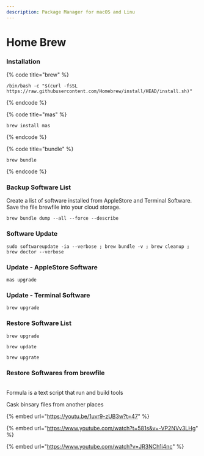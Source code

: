 ```yaml
---
description: Package Manager for macOS and Linu
---
```


# Home Brew



### Installation

{% code title="brew" %}
```
/bin/bash -c "$(curl -fsSL https://raw.githubusercontent.com/Homebrew/install/HEAD/install.sh)"
```
{% endcode %}

{% code title="mas" %}
```
brew install mas
```
{% endcode %}

{% code title="bundle" %}
```
brew bundle
```
{% endcode %}

### Backup Software List

Create a list of software installed from AppleStore and Terminal Software. Save the file brewfile into your cloud storage.&#x20;

```
brew bundle dump --all --force --describe
```



###

### Software Update

```
sudo softwareupdate -ia --verbose ; brew bundle -v ; brew cleanup ; brew doctor --verbose
```

### Update - AppleStore Software

```
mas upgrade
```

### &#x20;Update - Terminal Software

```
brew upgrade
```



### &#x20;Restore Software List&#x20;

```
brew upgrade
```





```
brew update
```

```
brew upgrate
```

### &#x20;Restore Softwares from brewfile





\
Formula is a text script that run and build tools&#x20;

Cask binsary files from another places&#x20;



{% embed url="https://youtu.be/1uvr9-zUB3w?t=47" %}

{% embed url="https://www.youtube.com/watch?t=581s&v=-VP2NVv3LHg" %}

{% embed url="https://www.youtube.com/watch?v=JR3NCh1i4nc" %}



